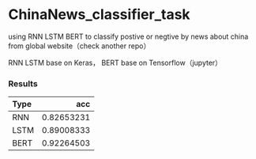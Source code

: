 # ChinaNews_classifier_task
 using RNN LSTM BERT to classify postive or negtive by news about china from global website（check another repo）
 
 RNN LSTM base on Keras， 
 BERT base on Tensorflow（jupyter）
 
 ### Results
 | Type      |    acc| 
 | :-------- | --------:| 
 | RNN | 0.82653231|
 | LSTM| 0.89008333| 
 | BERT | 0.92264503| 
